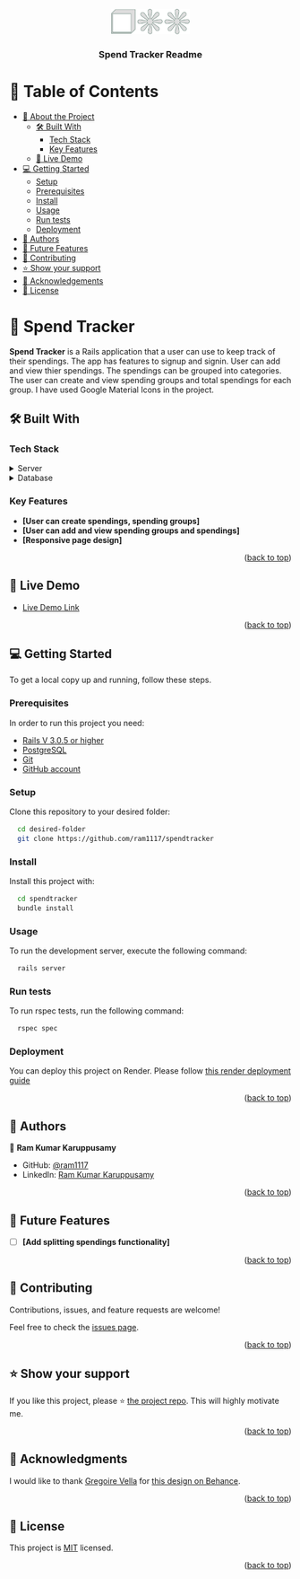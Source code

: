 <a name="readme-top"></a>

<div align="center">
  <img src="readme-res/personal-logo.svg" alt="logo" width="140"  height="auto" />
  <br/>

  <h3><b>Spend Tracker Readme</b></h3>

</div>

<!-- TABLE OF CONTENTS -->

# 📗 Table of Contents

- [📖 About the Project](#about-project)
  - [🛠 Built With](#built-with)
    - [Tech Stack](#tech-stack)
    - [Key Features](#key-features)
  - [🚀 Live Demo](#live-demo)
- [💻 Getting Started](#getting-started)
  - [Setup](#setup)
  - [Prerequisites](#prerequisites)
  - [Install](#install)
  - [Usage](#usage)
  - [Run tests](#run-tests)
  - [Deployment](#triangular_flag_on_post-deployment)
- [👥 Authors](#authors)
- [🔭 Future Features](#future-features)
- [🤝 Contributing](#contributing)
- [⭐️ Show your support](#support)
- [🙏 Acknowledgements](#acknowledgements)
- [📝 License](#license)

<!-- PROJECT DESCRIPTION -->

# 📖 Spend Tracker <a name="about-project"></a>

**Spend Tracker** is a Rails application that a user can use to keep track of their spendings. The app has features to signup and signin. User can add and view thier spendings. The spendings can be grouped into categories. The user can create and view spending groups and total spendings for each group. I have used Google Material Icons in the project.

## 🛠 Built With <a name="built-with"></a>

### Tech Stack <a name="tech-stack"></a>

<details>
  <summary>Server</summary>
  <ul>
    <li><a href="https://rubyonrails.org/">Rails</a></li>
  </ul>
</details>

<details>
<summary>Database</summary>
  <ul>
    <li><a href="https://www.postgresql.org/">PostgreSQL</a></li>
  </ul>
</details>

<!-- Features -->

### Key Features <a name="key-features"></a>


- **[User can create spendings, spending groups]**
- **[User can add and view spending groups and spendings]**
- **[Responsive page design]**

<p align="right">(<a href="#readme-top">back to top</a>)</p>

<!-- LIVE DEMO -->

## 🚀 Live Demo <a name="live-demo"></a>


- [Live Demo Link](https://beta-spendtracker.onrender.com/)

<p align="right">(<a href="#readme-top">back to top</a>)</p>

<!-- GETTING STARTED -->

## 💻 Getting Started <a name="getting-started"></a>


To get a local copy up and running, follow these steps.

### Prerequisites

In order to run this project you need:

  <ul>
    <li><a href="https://rubyonrails.org/">Rails V 3.0.5 or higher</a></li>
    <li><a href="https://www.postgresql.org/">PostgreSQL</a></li>
    <li><a href="https://git-scm.com/">Git</a></li>
    <li><a href="https://github.com/">GitHub account</a></li>
  </ul>

### Setup

Clone this repository to your desired folder:

```sh
  cd desired-folder
  git clone https://github.com/ram1117/spendtracker
```


### Install

Install this project with:

```sh
  cd spendtracker
  bundle install
```

### Usage

To run the development server, execute the following command:

```sh
  rails server
```

### Run tests

To run rspec tests, run the following command:

```sh
  rspec spec
```

### Deployment

You can deploy this project on Render. Please follow [this render deployment guide](https://render.com/docs/deploy-rails)

<p align="right">(<a href="#readme-top">back to top</a>)</p>

<!-- AUTHORS -->

## 👥 Authors <a name="authors"></a>


👤 **Ram Kumar Karuppusamy**

- GitHub: [@ram1117](https://github.com/ram1117/spendtracker)
- LinkedIn: [Ram Kumar Karuppusamy](https://www.linkedin.com/in/ram-kumar-karuppusamy/)

<p align="right">(<a href="#readme-top">back to top</a>)</p>

<!-- FUTURE FEATURES -->

## 🔭 Future Features <a name="future-features"></a>

- [ ] **[Add splitting spendings functionality]**


<p align="right">(<a href="#readme-top">back to top</a>)</p>

<!-- CONTRIBUTING -->

## 🤝 Contributing <a name="contributing"></a>

Contributions, issues, and feature requests are welcome!

Feel free to check the [issues page](https://github.com/ram1117/spendtracker/issues/).

<p align="right">(<a href="#readme-top">back to top</a>)</p>

<!-- SUPPORT -->

## ⭐️ Show your support <a name="support"></a>

If you like this project, please ⭐️ [the project repo](https://github.com/ram1117/spendtracker/). This will highly motivate me.

<p align="right">(<a href="#readme-top">back to top</a>)</p>

<!-- ACKNOWLEDGEMENTS -->

## 🙏 Acknowledgments <a name="acknowledgements"></a>


I would like to thank [Gregoire Vella](https://www.behance.net/gregoirevella) for [this design on Behance](https://www.behance.net/gallery/19759151/Snapscan-iOs-design-and-branding?tracking_source=).

<p align="right">(<a href="#readme-top">back to top</a>)</p>

<!-- LICENSE -->

## 📝 License <a name="license"></a>

This project is [MIT](./LICENSE) licensed.

<p align="right">(<a href="#readme-top">back to top</a>)</p>
